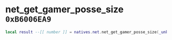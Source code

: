 # net_get_gamer_posse_size `0xB6006EA9`

```lua
local result --[[ number ]] = natives.net.net_get_gamer_posse_size(_unk0 --[[ number ]])
```